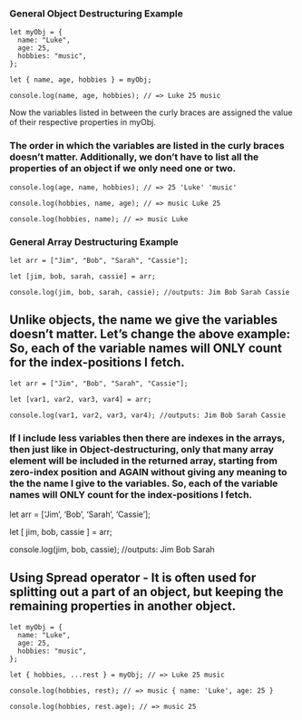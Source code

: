 ### General Object Destructuring Example

    let myObj = {
      name: "Luke",
      age: 25,
      hobbies: "music",
    };

    let { name, age, hobbies } = myObj;

    console.log(name, age, hobbies); // => Luke 25 music

Now the variables listed in between the curly braces are assigned the value of their respective properties in myObj.

### The order in which the variables are listed in the curly braces doesn’t matter. Additionally, we don’t have to list all the properties of an object if we only need one or two.

    console.log(age, name, hobbies); // => 25 'Luke' 'music'

    console.log(hobbies, name, age); // => music Luke 25

    console.log(hobbies, name); // => music Luke

### General Array Destructuring Example

    let arr = ["Jim", "Bob", "Sarah", "Cassie"];

    let [jim, bob, sarah, cassie] = arr;

    console.log(jim, bob, sarah, cassie); //outputs: Jim Bob Sarah Cassie

## Unlike objects, the name we give the variables doesn’t matter. Let’s change the above example: So, each of the variable names will ONLY count for the index-positions I fetch.

    let arr = ["Jim", "Bob", "Sarah", "Cassie"];

    let [var1, var2, var3, var4] = arr;

    console.log(var1, var2, var3, var4); //outputs: Jim Bob Sarah Cassie

### If I include less variables then there are indexes in the arrays, then just like in Object-destructuring, only that many array element will be included in the returned array, starting from zero-index position and AGAIN without giving any meaning to the the name I give to the variables. So, each of the variable names will ONLY count for the index-positions I fetch.

let arr = \[‘Jim’, ‘Bob’, ‘Sarah’, ‘Cassie’\];

let \[ jim, bob, cassie \] = arr;

console.log(jim, bob, cassie); //outputs: Jim Bob Sarah

## Using Spread operator - It is often used for splitting out a part of an object, but keeping the remaining properties in another object.

    let myObj = {
      name: "Luke",
      age: 25,
      hobbies: "music",
    };

    let { hobbies, ...rest } = myObj; // => Luke 25 music

    console.log(hobbies, rest); // => music { name: 'Luke', age: 25 }

    console.log(hobbies, rest.age); // => music 25
